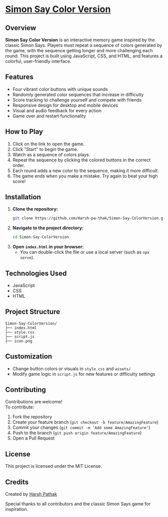 # <a href ="https://harsh-pa-thak.github.io/Simon-Say-ColorVersion/">Simon Say Color Version</a> 

## Overview

**Simon Say Color Version** is an interactive memory game inspired by the classic Simon Says. Players must repeat a sequence of colors generated by the game, with the sequence getting longer and more challenging each round. This project is built using JavaScript, CSS, and HTML, and features a colorful, user-friendly interface.

## Features

- Four vibrant color buttons with unique sounds
- Randomly generated color sequences that increase in difficulty
- Score tracking to challenge yourself and compete with friends
- Responsive design for desktop and mobile devices
- Visual and audio feedback for every action
- Game over and restart functionality

## How to Play
1. Click on the link to open the game. 
2. Click "Start" to begin the game.
3. Watch as a sequence of colors plays.
4. Repeat the sequence by clicking the colored buttons in the correct order.
5. Each round adds a new color to the sequence, making it more difficult.
6. The game ends when you make a mistake. Try again to beat your high score!

## Installation

1. **Clone the repository:**
   ```bash
   git clone https://github.com/Harsh-pa-thak/Simon-Say-ColorVersion.git
   ```
2. **Navigate to the project directory:**
   ```bash
   cd Simon-Say-ColorVersion
   ```
3. **Open `index.html` in your browser:**
   - You can double-click the file or use a local server (such as `npx serve`).

## Technologies Used

- JavaScript
- CSS
- HTML

## Project Structure

```
Simon-Say-ColorVersion/
├── index.html
├── style.css
├── script.js
├── icon.png
```

## Customization

- Change button colors or visuals in `style.css` and `assets/`
- Modify game logic in `script.js` for new features or difficulty settings

## Contributing

Contributions are welcome!  
To contribute:

1. Fork the repository
2. Create your feature branch (`git checkout -b feature/AmazingFeature`)
3. Commit your changes (`git commit -m 'Add some AmazingFeature'`)
4. Push to the branch (`git push origin feature/AmazingFeature`)
5. Open a Pull Request

## License

This project is licensed under the MIT License.

## Credits

Created by [Harsh Pathak](https://github.com/Harsh-pa-thak)

Special thanks to all contributors and the classic Simon Says game for inspiration.
